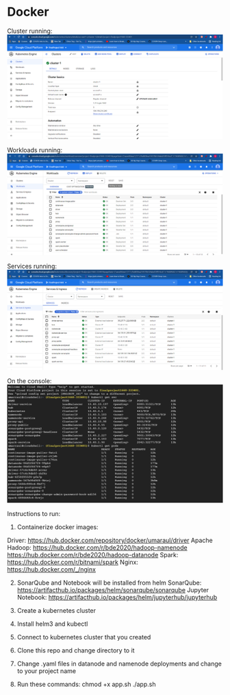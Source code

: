 # Docker

Cluster running:
![alt text](https://github.com/Umaraul/Docker/blob/main/CourseProject/Cluster%20running.PNG?raw=true)

Workloads running:
![alt text](https://github.com/Umaraul/Docker/blob/main/CourseProject/Workloads%20running.PNG)


Services running:
![alt text](https://github.com/Umaraul/Docker/blob/main/CourseProject/Services%20running.PNG)

On the console:
![alt text](https://github.com/Umaraul/Docker/blob/main/CourseProject/svc%20and%20pods.PNG)

Instructions to run:
1. Containerize docker images:

Driver: https://hub.docker.com/repository/docker/umaraul/driver
Apache Hadoop: https://hub.docker.com/r/bde2020/hadoop-namenode
		          https://hub.docker.com/r/bde2020/hadoop-datanode
Spark: https://hub.docker.com/r/bitnami/spark
Nginx: https://hub.docker.com/_/nginx


2. SonarQube and Notebook will be installed from helm 
SonarQube: https://artifacthub.io/packages/helm/sonarqube/sonarqube
Jupyter Notebook: https://artifacthub.io/packages/helm/jupyterhub/jupyterhub

3. Create a kubernetes cluster 
4. Install helm3 and kubectl
5. Connect to kubernetes cluster that you created 
6. Clone this repo and change directory to it
7. Change .yaml files in datanode and namenode deployments and change to your project name
7. Run these commands: 
chmod +x app.sh
./app.sh

